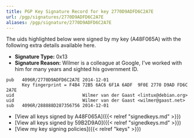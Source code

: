 ```yaml
---
title: PGP Key Signature Record for key 2770D9ADFD6C2A7E
url: /pgp/signatures/2770D9ADFD6C2A7E
aliases: /pgp/signature/2770D9ADFD6C2A7E
---
```



The uids highlighted below were signed by my key (A48F065A) with
 the following extra details available
here.

 * **Signature Type:** 0x13
 * **Signature Reason:** Wilmer is a colleague at Google, I've worked with him for many years and sighted his government ID.

```text {hl_lines=[3, 4]}
pub   4096R/2770D9ADFD6C2A7E 2014-12-01
      Key fingerprint = F4B4 72B5 6AC6 6F1A 6ADF  9F0E 2770 D9AD FD6C 2A7E
uid                          Wilmer van der Gaast <lintux@debian.org>
uid                          Wilmer van der Gaast <wilmer@gaast.net>
sub   4096R/288888D287356756 2014-12-01
```

  * [View all keys signed by A48F065A]({{< relref "signedkeys.md" >}})
  * [View all keys signed by 59B2D9A0]({{< relref "signedkeys.md" >}})
  * [View my key signing policies]({{< relref "keys" >}})